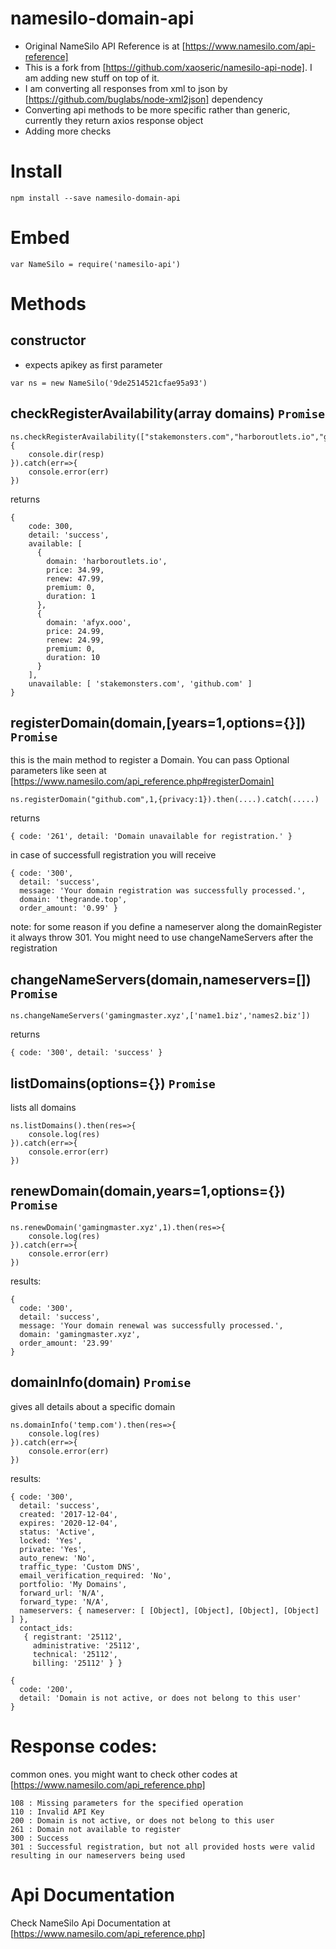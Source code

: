 # namesilo-domain-api

- Original NameSilo API Reference is at [https://www.namesilo.com/api-reference]
- This is a fork from [https://github.com/xaoseric/namesilo-api-node]. I am adding new stuff on top of it. 
- I am converting all responses from xml to json by [https://github.com/buglabs/node-xml2json] dependency
- Converting api methods to be more specific rather than generic, currently they return axios response object
- Adding more checks


# Install
```
npm install --save namesilo-domain-api
```

# Embed
```
var NameSilo = require('namesilo-api')
```

# Methods

## constructor
- expects apikey as first parameter

```
var ns = new NameSilo('9de2514521cfae95a93')
```


## checkRegisterAvailability(array domains) `Promise`
```
ns.checkRegisterAvailability(["stakemonsters.com","harboroutlets.io","github.com"]).then(resp=>{
    console.dir(resp)
}).catch(err=>{
    console.error(err)
})
```
returns
```
{
    code: 300,
    detail: 'success',
    available: [
      {
        domain: 'harboroutlets.io',
        price: 34.99,
        renew: 47.99,
        premium: 0,
        duration: 1
      },
      {
        domain: 'afyx.ooo',
        price: 24.99,
        renew: 24.99,
        premium: 0,
        duration: 10
      }
    ],
    unavailable: [ 'stakemonsters.com', 'github.com' ]
}

```

## registerDomain(domain,[years=1,options={}]) `Promise`
this is the main method to register a Domain. You can pass Optional parameters like seen at [https://www.namesilo.com/api_reference.php#registerDomain]
```
ns.registerDomain("github.com",1,{privacy:1}).then(....).catch(.....)
```
returns
```
{ code: '261', detail: 'Domain unavailable for registration.' }
```

in case of successfull registration you will receive
```
{ code: '300',
  detail: 'success',
  message: 'Your domain registration was successfully processed.',
  domain: 'thegrande.top',
  order_amount: '0.99' }
```
note: for some reason if you define a nameserver along the domainRegister it always throw 301. You might need to use changeNameServers after the registration

## changeNameServers(domain,nameservers=[]) `Promise`
```
ns.changeNameServers('gamingmaster.xyz',['name1.biz','names2.biz'])
```

returns

```
{ code: '300', detail: 'success' }
```

## listDomains(options={}) `Promise`
lists all domains
```
ns.listDomains().then(res=>{
    console.log(res)
}).catch(err=>{
    console.error(err)
})
```

## renewDomain(domain,years=1,options={}) `Promise`
```
ns.renewDomain('gamingmaster.xyz',1).then(res=>{
    console.log(res)
}).catch(err=>{
    console.error(err)
})
```
results:
```
{
  code: '300',
  detail: 'success',
  message: 'Your domain renewal was successfully processed.',
  domain: 'gamingmaster.xyz',
  order_amount: '23.99'
}
```


## domainInfo(domain) `Promise`
gives all details about a specific domain
```
ns.domainInfo('temp.com').then(res=>{
    console.log(res)
}).catch(err=>{
    console.error(err)
})
```
results:
```
{ code: '300',
  detail: 'success',
  created: '2017-12-04',
  expires: '2020-12-04',
  status: 'Active',
  locked: 'Yes',
  private: 'Yes',
  auto_renew: 'No',
  traffic_type: 'Custom DNS',
  email_verification_required: 'No',
  portfolio: 'My Domains',
  forward_url: 'N/A',
  forward_type: 'N/A',
  nameservers: { nameserver: [ [Object], [Object], [Object], [Object] ] },
  contact_ids:
   { registrant: '25112',
     administrative: '25112',
     technical: '25112',
     billing: '25112' } }
```
```
{
  code: '200',
  detail: 'Domain is not active, or does not belong to this user'
}
```

# Response codes:
common ones. you might want to check other codes at [https://www.namesilo.com/api_reference.php]
```
108 : Missing parameters for the specified operation
110 : Invalid API Key
200 : Domain is not active, or does not belong to this user
261 : Domain not available to register
300 : Success
301 : Successful registration, but not all provided hosts were valid resulting in our nameservers being used
```


# Api Documentation
Check NameSilo Api Documentation at [https://www.namesilo.com/api_reference.php]
